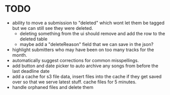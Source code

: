 

# TODO
- ability to move a submission to "deleted" which wont let them be tagged but we can still see they were deleted. 
  - deleting something from the ui should remove and add the row to the deleted table
  - maybe add a "deleteReason" field that we can save in the json?
- highlight submitters who may have been on too many tracks for the month.
- automatically suggest corrections for common misspellings.
- add button and date picker to auto archive any songs from before the last deadline date
- add a cache for s3 file data, insert files into the cache if they get saved over so that we serve latest stuff. cache files for 5 minutes. 
- handle orphaned files and delete them